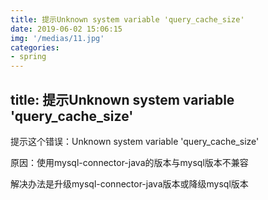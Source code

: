 ```yaml
---
title: 提示Unknown system variable 'query_cache_size'
date: 2019-06-02 15:06:15
img: '/medias/11.jpg'
categories:
- spring
---
```


## title: 提示Unknown system variable 'query_cache_size'

提示这个错误：Unknown system variable 'query_cache_size'

原因：使用mysql-connector-java的版本与mysql版本不兼容

解决办法是升级mysql-connector-java版本或降级mysql版本